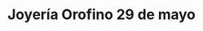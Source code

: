 ---
title: "Joyería Orofino 29 de mayo"
url: /santo-domingo-de-los-tsachilas/joyeria-orofino-29-de-mayo/
shop: Schmuck
---